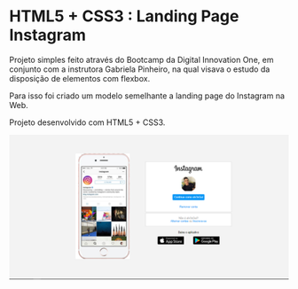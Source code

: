 # HTML5 + CSS3 : Landing Page Instagram

Projeto simples feito através do Bootcamp da Digital Innovation One, em conjunto com a instrutora Gabriela Pinheiro, na qual visava o estudo da disposição de elementos com flexbox.

Para isso foi criado um modelo semelhante a landing page do Instagram na Web.

Projeto desenvolvido com HTML5 + CSS3.

![Instagram Design](https://github.com/guilherme25alves/Instagram-landing-page/blob/master/img/instagram-clone.png?raw=true)